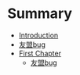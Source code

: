 # Summary

* [Introduction](README.md)
* [友盟bug](you_meng_bug.md)
* [First Chapter](chapter1.md)
   * [友盟bug](you_meng_bug.md)

